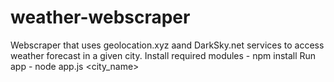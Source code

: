 # weather-webscraper
Webscraper that uses geolocation.xyz aand DarkSky.net services to access weather forecast in a given city.
Install required modules - npm install
Run app - node app.js <city_name>
